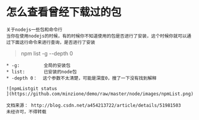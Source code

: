 #   怎么查看曾经下载过的包    关于nodejs一些包和命令行    当你在使用nodejs的时候，有的时候你不知道使用的包是否进行了安装，这个时候你就可以通过下面这行命令来进行查询，是否进行了安装>   npm list -g --depth 0    * -g:         全局的安装包    * list:       已安装的node包    * -depth 0：  这个参数不太清楚，可能是深度0，搜了一下没有找到解释    ![npmListgit status    ](https://github.com/minzione/demo/raw/master/node/images/npmList.png)    文档来源： http://blog.csdn.net/a454213722/article/details/51981503    未经许可，不得转载